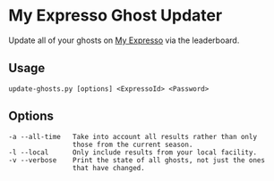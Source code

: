 My Expresso Ghost Updater
=========================

Update all of your ghosts on [My Expresso](http://www.expresso.net)
via the leaderboard.

## Usage
    update-ghosts.py [options] <ExpressoId> <Password>

## Options
    -a --all-time   Take into account all results rather than only
                    those from the current season.
    -l --local      Only include results from your local facility.
    -v --verbose    Print the state of all ghosts, not just the ones
                    that have changed.
